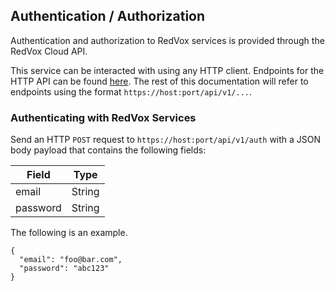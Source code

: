 ## Authentication / Authorization

Authentication and authorization to RedVox services is provided through the RedVox Cloud API. 

This service can be interacted with using any HTTP client. Endpoints for the HTTP API can be found [here](https://bitbucket.org/redvoxhi/redvox-api-1000/src/master/docs/standards/client_server_comms.md). The rest of this documentation will refer to endpoints using the format `https://host:port/api/v1/...`.

### Authenticating with RedVox Services

Send an HTTP `POST` request to `https://host:port/api/v1/auth` with a JSON body payload that contains the following fields:

| Field    | Type   | 
|----------|--------|
| email    | String |
| password | String |

The following is an example.

```
{
  "email": "foo@bar.com",
  "password": "abc123" 
}
```


